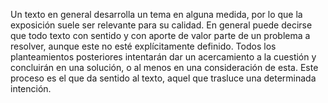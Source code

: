 Un texto en general desarrolla un tema en alguna medida, por lo que la exposición suele ser relevante para 
su calidad. En general puede decirse que todo texto con sentido y con aporte de valor parte de un problema
 a resolver, aunque este no esté explícitamente definido. Todos los planteamientos posteriores intentarán 
 dar un acercamiento a la cuestión y concluirán en una solución, o al menos en una consideración de esta. 
 Este proceso es el que da sentido al texto, aquel que trasluce una determinada intención.

